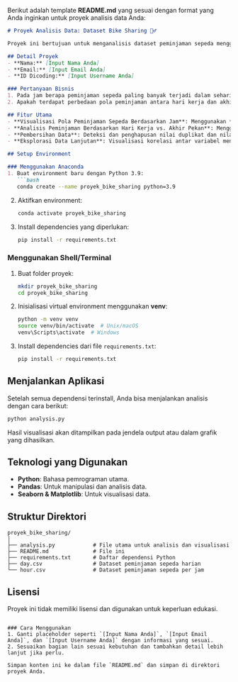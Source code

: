 Berikut adalah template **README.md** yang sesuai dengan format yang Anda inginkan untuk proyek analisis data Anda:

```markdown
# Proyek Analisis Data: Dataset Bike Sharing 🚴‍♂️

Proyek ini bertujuan untuk menganalisis dataset peminjaman sepeda menggunakan Python dan visualisasi untuk menjawab beberapa pertanyaan bisnis terkait pola peminjaman sepeda.

## Detail Proyek
- **Nama:** [Input Nama Anda]
- **Email:** [Input Email Anda]
- **ID Dicoding:** [Input Username Anda]

### Pertanyaan Bisnis
1. Pada jam berapa peminjaman sepeda paling banyak terjadi dalam sehari?
2. Apakah terdapat perbedaan pola peminjaman antara hari kerja dan akhir pekan?

## Fitur Utama
- **Visualisasi Pola Peminjaman Sepeda Berdasarkan Jam**: Menggunakan *line plot* untuk menunjukkan rata-rata peminjaman sepeda per jam.
- **Analisis Peminjaman Berdasarkan Hari Kerja vs. Akhir Pekan**: Menggunakan *bar plot* untuk menganalisis peminjaman sepeda berdasarkan status hari (kerja atau akhir pekan).
- **Pembersihan Data**: Deteksi dan penghapusan nilai duplikat dan nilai yang hilang dari dataset.
- **Eksplorasi Data Lanjutan**: Visualisasi korelasi antar variabel menggunakan *heatmap*.

## Setup Environment

### Menggunakan Anaconda
1. Buat environment baru dengan Python 3.9:
   ```bash
   conda create --name proyek_bike_sharing python=3.9
   ```
2. Aktifkan environment:
   ```bash
   conda activate proyek_bike_sharing
   ```
3. Install dependencies yang diperlukan:
   ```bash
   pip install -r requirements.txt
   ```

### Menggunakan Shell/Terminal
1. Buat folder proyek:
   ```bash
   mkdir proyek_bike_sharing
   cd proyek_bike_sharing
   ```
2. Inisialisasi virtual environment menggunakan **venv**:
   ```bash
   python -m venv venv
   source venv/bin/activate  # Unix/macOS
   venv\Scripts\activate  # Windows
   ```
3. Install dependencies dari file `requirements.txt`:
   ```bash
   pip install -r requirements.txt
   ```

## Menjalankan Aplikasi
Setelah semua dependensi terinstall, Anda bisa menjalankan analisis dengan cara berikut:

```bash
python analysis.py
```

Hasil visualisasi akan ditampilkan pada jendela output atau dalam grafik yang dihasilkan.

## Teknologi yang Digunakan
- **Python**: Bahasa pemrograman utama.
- **Pandas**: Untuk manipulasi dan analisis data.
- **Seaborn & Matplotlib**: Untuk visualisasi data.

## Struktur Direktori
```plaintext
proyek_bike_sharing/
│
├── analysis.py            # File utama untuk analisis dan visualisasi
├── README.md              # File ini
├── requirements.txt       # Daftar dependensi Python
├── day.csv                # Dataset peminjaman sepeda harian
└── hour.csv               # Dataset peminjaman sepeda per jam
```

## Lisensi
Proyek ini tidak memiliki lisensi dan digunakan untuk keperluan edukasi.
```

### Cara Menggunakan
1. Ganti placeholder seperti `[Input Nama Anda]`, `[Input Email Anda]`, dan `[Input Username Anda]` dengan informasi yang sesuai.
2. Sesuaikan bagian lain sesuai kebutuhan dan tambahkan detail lebih lanjut jika perlu.

Simpan konten ini ke dalam file `README.md` dan simpan di direktori proyek Anda.
